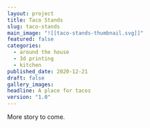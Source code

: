 ```yaml
---
layout: project
title: Taco Stands
slug: taco-stands
main_image: "![[taco-stands-thumbnail.svg]]"
featured: false
categories:
  - around the house
  - 3d printing
  - kitchen
published_date: 2020-12-21
draft: false
gallery_images: 
headline: A place for tacos
version: "1.0"
---
```


More story to come.